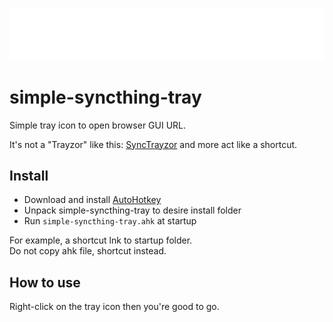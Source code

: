 ![](https://raw.githubusercontent.com/mhtvsSFrpHdE/contact-me/master/AboutIssue.svg)

# simple-syncthing-tray

Simple tray icon to open browser GUI URL.

It's not a "Trayzor" like this: [SyncTrayzor](https://github.com/canton7/SyncTrayzor/releases/latest) and more act like a shortcut.

## Install
- Download and install [AutoHotkey](https://www.autohotkey.com)
- Unpack simple-syncthing-tray to desire install folder
- Run `simple-syncthing-tray.ahk` at startup

For example, a shortcut lnk to startup folder.  
Do not copy ahk file, shortcut instead.

## How to use
Right-click on the tray icon then you're good to go.
